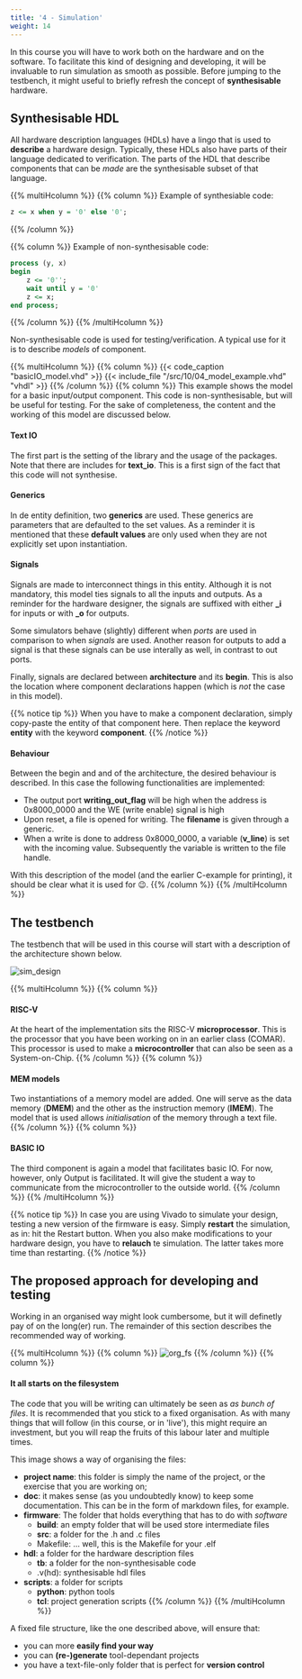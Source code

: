 ```yaml
---
title: '4 - Simulation'
weight: 14
---
```


In this course you will have to work both on the hardware and on the software. To facilitate this kind of designing and developing, it will be invaluable to run simulation as smooth as possible. Before jumping to the testbench, it might useful to briefly refresh the concept of **synthesisable** hardware.

## Synthesisable HDL

All hardware description languages (HDLs) have a lingo that is used to **describe** a hardware design. Typically, these HDLs also have parts of their language dedicated to verification. The parts of the HDL that describe components that can be *made* are the synthesisable subset of that language. 

{{% multiHcolumn %}}
{{% column %}}
Example of synthesiable code:
```vhdl
z <= x when y = '0' else '0';
```
{{% /column %}}

{{% column %}}
Example of non-synthesisable code:
```vhdl
process (y, x)
begin
    z <= '0'';
    wait until y = '0'
    z <= x;
end process;
```
{{% /column %}}
{{% /multiHcolumn %}}

Non-synthesisable code is used for testing/verification. A typical use for it is to describe *models* of component. 

{{% multiHcolumn %}}
{{% column %}}
{{< code_caption "basicIO_model.vhd" >}}
{{< include_file "/src/10/04_model_example.vhd" "vhdl" >}}
{{% /column %}}
{{% column %}}
This example shows the model for a basic input/output component. This code is non-synthesisable, but will be useful for testing. For the sake of completeness, the content and the working of this model are discussed below.

#### Text IO
The first part is the setting of the library and the usage of the packages. Note that there are includes for **text_io**. This is a first sign of the fact that this code will not synthesise.

#### Generics
In de entity definition, two **generics** are used. These generics are parameters that are defaulted to the set values. As a reminder it is mentioned that these **default values** are only used when they are not explicitly set upon instantiation.

#### Signals
Signals are made to interconnect things in this entity. Although it is not mandatory, this model ties signals to all the inputs and outputs. As a reminder for the hardware designer, the signals are suffixed with either **_i** for inputs or with **_o** for outputs.

Some simulators behave (slightly) different when *ports* are used in comparison to when *signals* are used. Another reason for outputs to add a signal is that these signals can be use interally as well, in contrast to out ports.

Finally, signals are declared between **architecture** and its **begin**. This is also the location where component declarations happen (which is *not* the case in this model).

{{% notice tip %}}
When you have to make a component declaration, simply copy-paste the entity of that component here. Then replace the keyword **entity** with the keyword **component**.
{{% /notice %}}

#### Behaviour
Between the begin and and of the architecture, the desired behaviour is described. In this case the following functionalities are implemented:

* The output port **writing_out_flag** will be high when the address is 0x8000_0000 and the WE (write enable) signal is high
* Upon reset, a file is opened for writing. The **filename** is given through a generic.
* When a write is done to address 0x8000_0000, a variable (**v_line**) is set with the incoming value. Subsequently the variable is written to the file handle.

With this description of the model (and the earlier C-example for printing), it should be clear what it is used for :wink:.
{{% /column %}}
{{% /multiHcolumn %}}

## The testbench

The testbench that will be used in this course will start with a description of the architecture shown below.


![sim_design](/img/10/sim_design.png)

{{% multiHcolumn %}}
{{% column %}}
#### RISC-V
At the heart of the implementation sits the RISC-V **microprocessor**. This is the processor that you have been working on in an earlier class (COMAR). This processor is used to make a **microcontroller** that can also be seen as a System-on-Chip.
{{% /column %}}
{{% column %}}
#### MEM models
Two instantiations of a memory model are added. One will serve as the data memory (**DMEM**) and the other as the instruction memory (**IMEM**). The model that is used allows *initialisation* of the memory through a text file.
{{% /column %}}
{{% column %}}
#### BASIC IO
The third component is again a model that facilitates basic IO. For now, however, only Output is facilitated. It will give the student a way to communicate from the microcontroller to the outside world.
{{% /column %}}
{{% /multiHcolumn %}}

<!-- With the testbench set up like this, a (relatively) fast way of developing-and-testing is facilitated.  -->

{{% notice tip %}}
In case you are using Vivado to simulate your design, testing a new version of the firmware is easy. Simply **restart** the simulation, as in: hit the Restart button. When you also make modifications to your hardware design, you have to **relauch** te simulation. The latter takes more time than restarting.
{{% /notice %}}

## The proposed approach for developing and testing

Working in an organised way might look cumbersome, but it will definetly pay of on the long(er) run. The remainder of this section describes the recommended way of working.

{{% multiHcolumn %}}
{{% column %}}
![org_fs](/img/10/org_fs.png)
{{% /column %}}
{{% column %}}
#### It all starts on the filesystem

The code that you will be writing can ultimately be seen as *as bunch of files*. It is recommended that you stick to a fixed organisation. As with many things that will follow (in this course, or in 'live'), this might require an investment, but you will reap the fruits of this labour later and multiple times.

This image shows a way of organising the files:

* **project name**: this folder is simply the name of the project, or the exercise that you are working on;
* **doc**: it makes sense (as you undoubtedly know) to keep some documentation. This can be in the form of markdown files, for example.
* **firmware**: The folder that holds everything that has to do with *software*
    * **build**: an empty folder that will be used store intermediate files
    * **src**: a folder for the .h and .c files
    * Makefile: ... well, this is the Makefile for your .elf
* **hdl**: a folder for the hardware description files
    * **tb**: a folder for the non-synthesisable code
    * .v(hd): synthesisable hdl files
* **scripts**: a folder for scripts
    * **python**: python tools
    * **tcl**: project generation scripts
{{% /column %}}
{{% /multiHcolumn %}}

A fixed file structure, like the one described above, will ensure that:

* you can more **easily find your way**
* you can **(re-)generate** tool-dependant projects
* you have a text-file-only folder that is perfect for **version control**